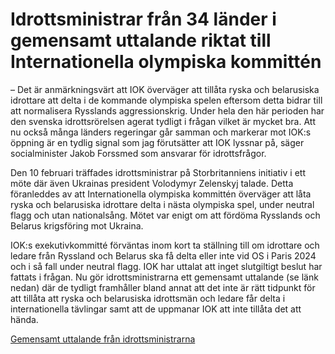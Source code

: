 # Idrottsministrar från 34 länder i gemensamt uttalande riktat till Internationella olympiska kommittén

– Det är anmärkningsvärt att IOK överväger att tillåta ryska och belarusiska idrottare att delta i de kommande olympiska spelen eftersom detta bidrar till att normalisera Rysslands aggressionskrig. Under hela den här perioden har den svenska idrottsrörelsen agerat tydligt i frågan vilket är mycket bra. Att nu också många länders regeringar går samman och markerar mot IOK:s öppning är en tydlig signal som jag förutsätter att IOK lyssnar på, säger socialminister Jakob Forssmed som ansvarar för idrottsfrågor.

Den 10 februari träffades idrottsministrar på Storbritanniens initiativ i ett möte där även Ukrainas president Volodymyr Zelenskyj talade. Detta föranleddes av att Internationella olympiska kommittén överväger att låta ryska och belarusiska idrottare delta i nästa olympiska spel, under neutral flagg och utan nationalsång. Mötet var enigt om att fördöma Rysslands och Belarus krigsföring mot Ukraina.

IOK:s exekutivkommitté förväntas inom kort ta ställning till om idrottare och ledare från Ryssland och Belarus ska få delta eller inte vid OS i Paris 2024 och i så fall under neutral flagg. IOK har uttalat att inget slutgiltigt beslut har fattats i frågan. Nu gör idrottsministrarna ett gemensamt uttalande (se länk nedan) där de tydligt framhåller bland annat att det inte är rätt tidpunkt för att tillåta att ryska och belarusiska idrottsmän och ledare får delta i internationella tävlingar samt att de uppmanar IOK att inte tillåta det att hända.

[Gemensamt uttalande från idrottsministrarna](https://www.gov.uk/government/publications/statement-on-russias-war-on-ukraine-and-international-sport "Gemensamt uttalande från idrottsministrarna")
